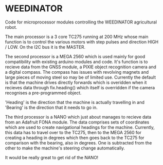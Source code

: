 # WEEDINATOR
Code for microprocessor modules controlling the WEEDINATOR agricultural robot.

The main processor is a 3 core TC275 running at 200 MHz whose main function is to control the various motors with step pulses and direction HIGH / LOW. On the I2C bus it is the MASTER.

The second processor is a MEGA 2560 which is used mainly for good compatibility with existing arduino modules and code. It's function is to recieve data from the GNSS module, a PIXIE object recognition camera and a digital compass. The compass has issues with revolving magnets and large pieces of moving steel so may be of limited use. Currently the default is that the machine drives directly forwards which is overidden when it recieves data through fix.heading() which itself is overridden if the camera recognises a pre-programmed object.

'Heading' is the direction that the machine is actually travelling in and 'Bearing' is the direction that it needs to go in.

The third processor is a NANO which just about manages to recieve data from an Adafruit FONA module. The data comprises sets of coordinates which are used to create navigational headings for the machine. Currently, this data has to travel over to the TC275, then to the MEGA 2560 for creating a heading in degrees which then goes back to the TC275 for comparison with the bearing, also in degrees. One is subtracted from the other to make the machine's steering change automatically.

It would be really great to get rid of the NANO!
